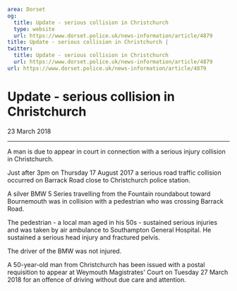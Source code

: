 ```yaml
area: Dorset
og:
  title: Update - serious collision in Christchurch
  type: website
  url: https://www.dorset.police.uk/news-information/article/4879
title: Update - serious collision in Christchurch |
twitter:
  title: Update - serious collision in Christchurch
  url: https://www.dorset.police.uk/news-information/article/4879
url: https://www.dorset.police.uk/news-information/article/4879
```

# Update - serious collision in Christchurch

23 March 2018

* * *

A man is due to appear in court in connection with a serious injury collision in Christchurch.

Just after 3pm on Thursday 17 August 2017 a serious road traffic collision occurred on Barrack Road close to Christchurch police station.

A silver BMW 5 Series travelling from the Fountain roundabout toward Bournemouth was in collision with a pedestrian who was crossing Barrack Road.

The pedestrian - a local man aged in his 50s - sustained serious injuries and was taken by air ambulance to Southampton General Hospital. He sustained a serious head injury and fractured pelvis.

The driver of the BMW was not injured.

A 50-year-old man from Christchurch has been issued with a postal requisition to appear at Weymouth Magistrates' Court on Tuesday 27 March 2018 for an offence of driving without due care and attention.
